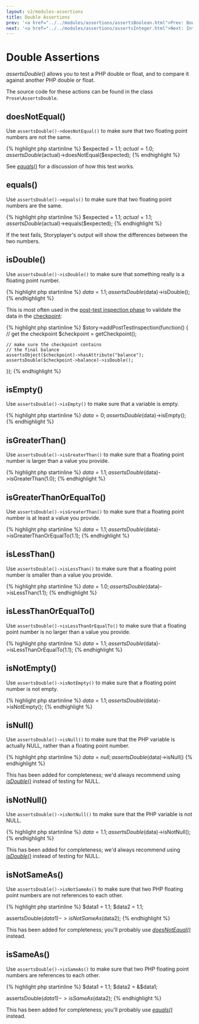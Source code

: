 ```yaml
---
layout: v2/modules-assertions
title: Double Assertions
prev: '<a href="../../modules/assertions/assertsBoolean.html">Prev: Boolean Assertions</a>'
next: '<a href="../../modules/assertions/assertsInteger.html">Next: Integer Assertions</a>'
---
```


# Double Assertions

_assertsDouble()_ allows you to test a PHP double or float, and to compare it against another PHP double or float.

The source code for these actions can be found in the class `Prose\AssertsDouble`.

## doesNotEqual()

Use `assertsDouble()->doesNotEqual()` to make sure that two floating point numbers are not the same.

{% highlight php startinline %}
$expected = 1.1;
$actual   = 1.0;
assertsDouble($actual)->doesNotEqual($expected);
{% endhighlight %}

See _[equals()](#equals)_ for a discussion of how this test works.

## equals()

Use `assertsDouble()->equals()` to make sure that two floating point numbers are the same.

{% highlight php startinline %}
$expected = 1.1;
$actual   = 1.1;
assertsDouble($actual)->equals($expected);
{% endhighlight %}

If the test fails, Storyplayer's output will show the differences between the two numbers.

## isDouble()

Use `assertsDouble()->isDouble()` to make sure that something really is a floating point number.

{% highlight php startinline %}
$data = 1.1;
assertsDouble($data)->isDouble();
{% endhighlight %}

This is most often used in the [post-test inspection phase](../../stories/post-test-inspection.html) to validate the data in the [checkpoint](../../stories/the-checkpoint.html):

{% highlight php startinline %}
$story->addPostTestInspection(function() {
    // get the checkpoint
    $checkpoint = getCheckpoint();

    // make sure the checkpoint contains
    // the final balance
    assertsObject($checkpoint)->hasAttribute("balance");
    assertsDouble($checkpoint->balance)->isDouble();
});
{% endhighlight %}

## isEmpty()

Use `assertsDouble()->isEmpty()` to make sure that a variable is empty.

{% highlight php startinline %}
$data = 0;
assertsDouble($data)->isEmpty();
{% endhighlight %}

## isGreaterThan()

Use `assertsDouble()->isGreaterThan()` to make sure that a floating point number is larger than a value you provide.

{% highlight php startinline %}
$data = 1.1;
assertsDouble($data)->isGreaterThan(1.0);
{% endhighlight %}

## isGreaterThanOrEqualTo()

Use `assertsDouble()->isGreaterThan()` to make sure that a floating point number is at least a value you provide.

{% highlight php startinline %}
$data = 1.1;
assertsDouble($data)->isGreaterThanOrEqualTo(1.1);
{% endhighlight %}

## isLessThan()

Use `assertsDouble()->isLessThan()` to make sure that a floating point number is smaller than a value you provide.

{% highlight php startinline %}
$data = 1.0;
assertsDouble($data)->isLessThan(1.1);
{% endhighlight %}

## isLessThanOrEqualTo()

Use `assertsDouble()->isLessThanOrEqualTo()` to make sure that a floating point number is no larger than a value you provide.

{% highlight php startinline %}
$data = 1.1;
assertsDouble($data)->isLessThanOrEqualTo(1.1);
{% endhighlight %}

## isNotEmpty()

Use `assertsDouble()->isNotEmpty()` to make sure that a floating point number is not empty.

{% highlight php startinline %}
$data = 1.1;
assertsDouble($data)->isNotEmpty();
{% endhighlight %}

## isNull()

Use `assertsDouble()->isNull()` to make sure that the PHP variable is actually NULL, rather than a floating point number.

{% highlight php startinline %}
$data = null;
assertsDouble($data)->isNull()
{% endhighlight %}

This has been added for completeness; we'd always recommend using _[isDouble()](#isdouble)_ instead of testing for NULL.

## isNotNull()

Use `assertsDouble()->isNotNull()` to make sure that the PHP variable is not NULL.

{% highlight php startinline %}
$data = 1.1;
assertsDouble($data)->isNotNull();
{% endhighlight %}

This has been added for completeness; we'd always recommend using _[isDouble()](#isdouble)_ instead of testing for NULL.

## isNotSameAs()

Use `assertsDouble()->isNotSameAs()` to make sure that two PHP floating point numbers are not references to each other.

{% highlight php startinline %}
$data1 = 1.1;
$data2 = 1.1;

assertsDouble($data1)->isNotSameAs($data2);
{% endhighlight %}

This has been added for completeness; you'll probably use _[doesNotEqual()](#doesnotequal)_ instead.

## isSameAs()

Use `assertsDouble()->isSameAs()` to make sure that two PHP floating point numbers are references to each other.

{% highlight php startinline %}
$data1 = 1.1;
$data2 = &$data1;

assertsDouble($data1)->isSameAs($data2);
{% endhighlight %}

This has been added for completeness; you'll probably use _[equals()](#equals)_ instead.
